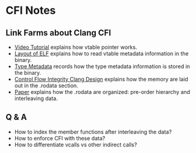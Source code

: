 # CFI Notes

## Link Farms about Clang CFI

- [Video Tutorial](https://www.youtube.com/watch?v=QzJL-8WbpuU) explains how vtable pointer works.
- [Layout of ELF](https://www.martinkysel.com/demystifying-virtual-tables-in-c-part-3-virtual-tables/) explains how to read vtable metadata information in the binary.
- [Type Metadata](https://llvm.org/docs/TypeMetadata.html) records how the type metadata information is stored in the binary.
- [Control Flow Integrity Clang Design](https://clang.llvm.org/docs/ControlFlowIntegrityDesign.html) explains how the memory are laid out in the .rodata section.
- [Paper](https://cseweb.ucsd.edu/~lerner/papers/ivtbl-ndss16.pdf) explains how the .rodata are organized: pre-order hierarchy and interleaving data.


## Q & A

- How to index the member functions after interleaving the data?
- How to enforce CFI with these data?
- How to differentiate vcalls vs other indirect calls?
